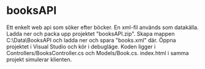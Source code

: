 # booksAPI
Ett enkelt web api som söker efter böcker. En xml-fil används som datakälla. 
Ladda ner och packa upp projektet "booksAPI.zip".
Skapa mappen C:\Data\BooksAPI och ladda ner och spara "books.xml" där.
Öppna projektet i Visual Studio och kör i debugläge.
Koden ligger i Controllers/BooksController.cs och Models/Book.cs. 
index.html i samma projekt simulerar klienten.
